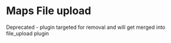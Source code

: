 # Maps File upload

Deprecated - plugin targeted for removal and will get merged into file_upload plugin
